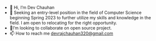 - 👋 Hi, I’m Dev Chauhan
- 👀 Seeking an entry-level position in the field of Computer Science beginning Spring 2023 to further utilize my skills and knowledge in the field. I am open to relocating for the right opportunity.
- 🌱I’m looking to collaborate on open source project.
- 📫 How to reach me devrajchauhan320@gmail.com

<!---
DevChauhan30/DevChauhan30 is a ✨ special ✨ repository because its `README.md` (this file) appears on your GitHub profile.
You can click the Preview link to take a look at your changes.
--->
